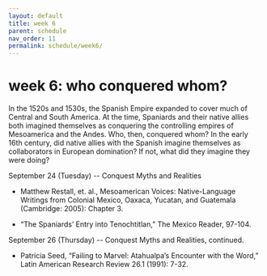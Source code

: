 ```yaml
---
layout: default
title: week 6
parent: schedule
nav_order: 11
permalink: schedule/week6/
---
```



# week 6: who conquered whom?

In the 1520s and 1530s, the Spanish Empire expanded to cover much of Central
and South America. At the time, Spaniards and their native allies both imagined
themselves as conquering the controlling empires of Mesoamerica and the Andes.
Who, then, conquered whom? In the early 16th century, did native allies with
the Spanish imagine themselves as collaborators in European domination? If not,
what did they imagine they were doing?


September 24 (Tuesday)  -- Conquest Myths and Realities

* Matthew Restall, et. al., Mesoamerican Voices: Native-Language Writings from Colonial Mexico, Oaxaca, Yucatan, and Guatemala (Cambridge: 2005): Chapter 3.

* “The Spaniards’ Entry into Tenochtitlan,” The Mexico Reader, 97-104.

September 26 (Thursday) -- Conquest Myths and Realities, continued.

* Patricia Seed, “Failing to Marvel: Atahualpa’s Encounter with the Word,” Latin American Research Review 26.1 (1991): 7-32.





